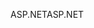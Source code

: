 <span data-ttu-id="2db1d-101">ASP.NET</span><span class="sxs-lookup"><span data-stu-id="2db1d-101">ASP.NET</span></span>